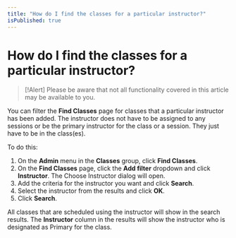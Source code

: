 ```yaml
---
title: "How do I find the classes for a particular instructor?"
isPublished: true
---
```


# How do I find the classes for a particular instructor?

> [!Alert] Please be aware that not all functionality covered in this article may be available to you.

You can filter the **Find Classes** page for classes that a particular instructor has been added. The instructor does not have to be assigned to any sessions or be the primary instructor for the class or a session. They just have to be in the class(es).

To do this:
1. On the **Admin** menu in the **Classes** group, click **Find Classes**.
1. On the **Find Classes** page, click the **Add filter** dropdown and click **Instructor**. The Choose Instructor dialog will open.
1. Add the criteria for the instructor you want and click **Search**.
1. Select the instructor from the results and click **OK**.
1. Click **Search**.

All classes that are scheduled using the instructor will show in the search results. The **Instructor** column in the results will show the instructor who is designated as Primary for the class.
